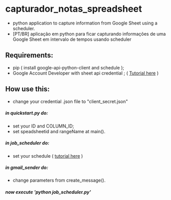 # capturador_notas_spreadsheet
- python application to capture information from Google Sheet using a scheduler.
- [PT/BR] aplicação em python para ficar capturando informações de uma Google Sheet em intervalo de tempos usando scheduler

## Requirements:
- pip ( install google-api-python-client and schedule );
- Google Account Developer with sheet api credential ;
  ( [Tutorial here](https://developers.google.com/sheets/api/quickstart/python) )
  
## How use this:
- change your credential .json file to "client_secret.json"
##### in quickstart.py do:
- set your ID and COLUMN_ID;
- set speadsheetid and rangeName at main().
##### in job_scheduler do:
-  set your schedule ( [tutorial here](https://pypi.python.org/pypi/schedule) )

##### in gmail_sender do:
- change parameters from create_message().

##### now execute 'python job_scheduler.py'
